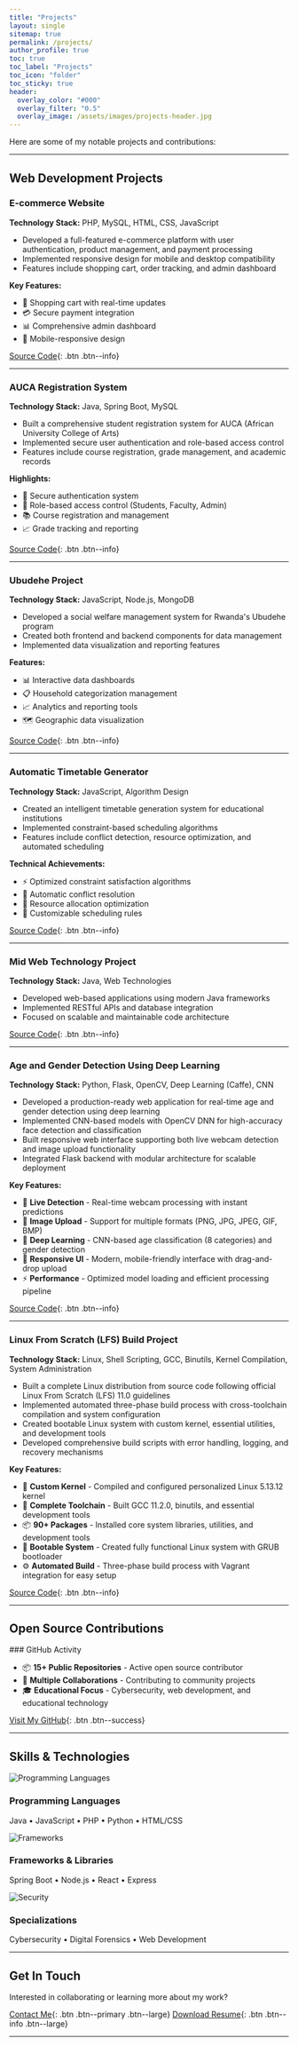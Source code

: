 ```yaml
---
title: "Projects"
layout: single
sitemap: true
permalink: /projects/
author_profile: true
toc: true
toc_label: "Projects"
toc_icon: "folder"
toc_sticky: true
header:
  overlay_color: "#000"
  overlay_filter: "0.5"
  overlay_image: /assets/images/projects-header.jpg
---
```


Here are some of my notable projects and contributions:

---

## Web Development Projects

### E-commerce Website

<!-- <figure style="width: 100%" class="align-center">
  <img src="/assets/images/projects/ecommerce-screenshot.jpg" alt="E-commerce Platform">
  <figcaption>Full-featured e-commerce platform with responsive design</figcaption>
</figure> -->

**Technology Stack:** PHP, MySQL, HTML, CSS, JavaScript

- Developed a full-featured e-commerce platform with user authentication, product management, and payment processing
- Implemented responsive design for mobile and desktop compatibility
- Features include shopping cart, order tracking, and admin dashboard

**Key Features:**
- 🛒 Shopping cart with real-time updates
- 💳 Secure payment integration
- 📊 Comprehensive admin dashboard
- 📱 Mobile-responsive design

[Source Code](https://github.com/Katumbigeorges){: .btn .btn--info}

---

### AUCA Registration System

<!-- <div class="notice--info" markdown="1">
<figure style="width: 100%" class="align-center">
  <img src="/assets/images/projects/auca-system.jpg" alt="AUCA Registration System">
  <figcaption>Student registration and management system</figcaption>
</figure>
</div> -->

**Technology Stack:** Java, Spring Boot, MySQL

- Built a comprehensive student registration system for AUCA (African University College of Arts)
- Implemented secure user authentication and role-based access control
- Features include course registration, grade management, and academic records

**Highlights:**
- 🔐 Secure authentication system
- 👥 Role-based access control (Students, Faculty, Admin)
- 📚 Course registration and management
- 📈 Grade tracking and reporting

[Source Code](https://github.com/Katumbigeorges){: .btn .btn--info}

---

### Ubudehe Project

<!-- <figure class="half">
  <img src="/assets/images/projects/ubudehe-dashboard.jpg" alt="Ubudehe Dashboard">
  <img src="/assets/images/projects/ubudehe-reports.jpg" alt="Ubudehe Reports">
  <figcaption>Social welfare management system with data visualization</figcaption>
</figure> -->

**Technology Stack:** JavaScript, Node.js, MongoDB

- Developed a social welfare management system for Rwanda's Ubudehe program
- Created both frontend and backend components for data management
- Implemented data visualization and reporting features

**Features:**
- 📊 Interactive data dashboards
- 📋 Household categorization management
- 📈 Analytics and reporting tools
- 🗺️ Geographic data visualization

[Source Code](https://github.com/Katumbigeorges){: .btn .btn--info}

---

### Automatic Timetable Generator

<!-- <figure style="width: 100%" class="align-center">
  <img src="/assets/images/projects/timetable-generator.jpg" alt="Timetable Generator Interface">
  <figcaption>Intelligent scheduling system with conflict resolution</figcaption>
</figure> -->

**Technology Stack:** JavaScript, Algorithm Design

- Created an intelligent timetable generation system for educational institutions
- Implemented constraint-based scheduling algorithms
- Features include conflict detection, resource optimization, and automated scheduling

**Technical Achievements:**
- ⚡ Optimized constraint satisfaction algorithms
- 🔄 Automatic conflict resolution
- 📅 Resource allocation optimization
- 🎯 Customizable scheduling rules

[Source Code](https://github.com/Katumbigeorges){: .btn .btn--info}

---

### Mid Web Technology Project

<!-- <figure style="width: 100%" class="align-center">
  <img src="/assets/images/projects/mid-web-project.jpg" alt="Web Technology Project">
</figure> -->

**Technology Stack:** Java, Web Technologies

- Developed web-based applications using modern Java frameworks
- Implemented RESTful APIs and database integration
- Focused on scalable and maintainable code architecture

[Source Code](https://github.com/Katumbigeorges){: .btn .btn--info}

---

### Age and Gender Detection Using Deep Learning

<!-- <figure style="width: 100%" class="align-center">
  <img src="/assets/images/projects/age-gender-detection.jpg" alt="Age and Gender Detection Interface">
  <figcaption>Real-time age and gender detection with live webcam and image upload capabilities</figcaption>
</figure> -->

**Technology Stack:** Python, Flask, OpenCV, Deep Learning (Caffe), CNN

- Developed a production-ready web application for real-time age and gender detection using deep learning
- Implemented CNN-based models with OpenCV DNN for high-accuracy face detection and classification
- Built responsive web interface supporting both live webcam detection and image upload functionality
- Integrated Flask backend with modular architecture for scalable deployment

**Key Features:**
- 🎥 **Live Detection** - Real-time webcam processing with instant predictions
- 📸 **Image Upload** - Support for multiple formats (PNG, JPG, JPEG, GIF, BMP)
- 🧠 **Deep Learning** - CNN-based age classification (8 categories) and gender detection
- 📱 **Responsive UI** - Modern, mobile-friendly interface with drag-and-drop upload
- ⚡ **Performance** - Optimized model loading and efficient processing pipeline

[Source Code](https://github.com/Katumbigeorges/Age-and-Gender-Detection-Using-Deep-Learning){: .btn .btn--info}

---

### Linux From Scratch (LFS) Build Project

<!-- <figure style="width: 100%" class="align-center">
  <img src="/assets/images/projects/linux-from-scratch.jpg" alt="Linux From Scratch Build Process">
  <figcaption>Complete Linux distribution built from source code following LFS 11.0 guidelines</figcaption>
</figure> -->

**Technology Stack:** Linux, Shell Scripting, GCC, Binutils, Kernel Compilation, System Administration

- Built a complete Linux distribution from source code following official Linux From Scratch (LFS) 11.0 guidelines
- Implemented automated three-phase build process with cross-toolchain compilation and system configuration
- Created bootable Linux system with custom kernel, essential utilities, and development tools
- Developed comprehensive build scripts with error handling, logging, and recovery mechanisms

**Key Features:**
- 🐧 **Custom Kernel** - Compiled and configured personalized Linux 5.13.12 kernel
- 🔧 **Complete Toolchain** - Built GCC 11.2.0, binutils, and essential development tools
- 📦 **90+ Packages** - Installed core system libraries, utilities, and development tools
- 🚀 **Bootable System** - Created fully functional Linux system with GRUB bootloader
- ⚙️ **Automated Build** - Three-phase build process with Vagrant integration for easy setup

[Source Code](https://github.com/Katumbigeorges/Linux-From-Scratch){: .btn .btn--info}

---

## Open Source Contributions

<div class="notice--success" markdown="1">
### GitHub Activity

- 📦 **15+ Public Repositories** - Active open source contributor
- 🤝 **Multiple Collaborations** - Contributing to community projects
- 🎓 **Educational Focus** - Cybersecurity, web development, and educational technology

[Visit My GitHub](https://github.com/Katumbigeorges){: .btn .btn--success}
</div>

---

## Skills & Technologies

<div class="feature__wrapper">
  <div class="feature__item">
    <div class="archive__item">
      <div class="archive__item-teaser">
        <img src="/assets/images/skills/programming.jpg" alt="Programming Languages">
      </div>
      <div class="archive__item-body">
        <h3 class="archive__item-title">Programming Languages</h3>
        <div class="archive__item-excerpt">
          <p>Java • JavaScript • PHP • Python • HTML/CSS</p>
        </div>
      </div>
    </div>
  </div>

  <div class="feature__item">
    <div class="archive__item">
      <div class="archive__item-teaser">
        <img src="/assets/images/skills/frameworks.jpg" alt="Frameworks">
      </div>
      <div class="archive__item-body">
        <h3 class="archive__item-title">Frameworks & Libraries</h3>
        <div class="archive__item-excerpt">
          <p>Spring Boot • Node.js • React • Express</p>
        </div>
      </div>
    </div>
  </div>

  <div class="feature__item">
    <div class="archive__item">
      <div class="archive__item-teaser">
        <img src="/assets/images/skills/security.jpg" alt="Security">
      </div>
      <div class="archive__item-body">
        <h3 class="archive__item-title">Specializations</h3>
        <div class="archive__item-excerpt">
          <p>Cybersecurity • Digital Forensics • Web Development</p>
        </div>
      </div>
    </div>
  </div>
</div>

---

## Get In Touch

Interested in collaborating or learning more about my work? 

[Contact Me](/contact/){: .btn .btn--primary .btn--large} [Download Resume](/assets/resume.pdf){: .btn .btn--info .btn--large}

---

